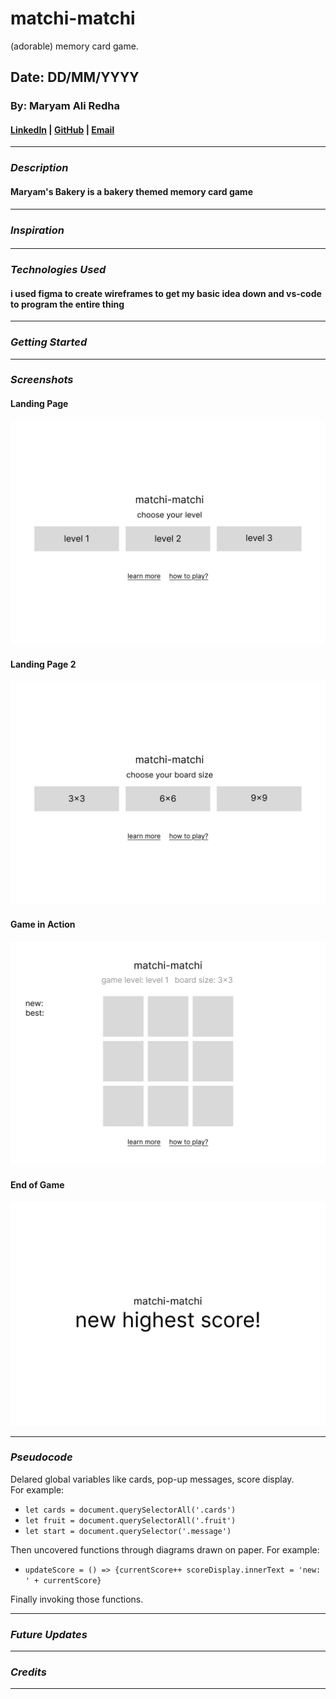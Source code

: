 # matchi-matchi

(adorable) memory card game.

## Date: DD/MM/YYYY

### By: Maryam Ali Redha

#### [LinkedIn](https://www.linkedin.com/in/maryam-ali-hasan-98b9a3282/) | [GitHub](https://github.com/maryamalihasanebrahim) | [Email](http://www.gmail.com/)

---

### **_Description_**

#### Maryam's Bakery is a bakery themed memory card game 
---

### **_Inspiration_**
<!-- charlie & the choco fac -->
####
---
### **_Technologies Used_**

#### i used figma to create wireframes to get my basic idea down and vs-code to program the entire thing

---

### **_Getting Started_**

---

### **_Screenshots_**

#### Landing Page

![Landing Page](images/landing.png)

#### Landing Page 2

![Landing Page 2](images/landing-2.png)

#### Game in Action

![Game in Action](images/game.png)

#### End of Game

![End of a Game](images/end.png)

---

### **_Pseudocode_**

Delared global variables like cards, pop-up messages, score display.  
For example:

- `let cards = document.querySelectorAll('.cards')`
- `let fruit = document.querySelectorAll('.fruit')`
- `let start = document.querySelector('.message')`

Then uncovered functions through diagrams drawn on paper.
For example:

- `updateScore = () => {currentScore++ scoreDisplay.innerText = 'new: ' + currentScore}`

Finally invoking those functions.

---

### **_Future Updates_**

---

### **_Credits_**

---
